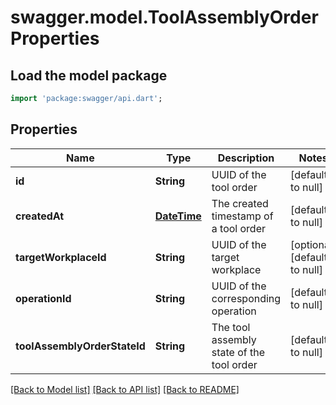# swagger.model.ToolAssemblyOrderProperties

## Load the model package
```dart
import 'package:swagger/api.dart';
```

## Properties
Name | Type | Description | Notes
------------ | ------------- | ------------- | -------------
**id** | **String** | UUID of the tool order | [default to null]
**createdAt** | [**DateTime**](DateTime.md) | The created timestamp of a tool order | [default to null]
**targetWorkplaceId** | **String** | UUID of the target workplace | [optional] [default to null]
**operationId** | **String** | UUID of the corresponding operation | [default to null]
**toolAssemblyOrderStateId** | **String** | The tool assembly state of the tool order | [default to null]

[[Back to Model list]](../README.md#documentation-for-models) [[Back to API list]](../README.md#documentation-for-api-endpoints) [[Back to README]](../README.md)

